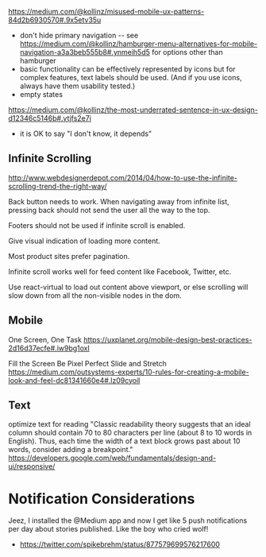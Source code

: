 https://medium.com/@kollinz/misused-mobile-ux-patterns-84d2b6930570#.9x5etv35u
- don't hide primary navigation
-- see https://medium.com/@kollinz/hamburger-menu-alternatives-for-mobile-navigation-a3a3beb555b8#.ynmeih5d5 for options other than hamburger
- basic functionality can be effectively represented by icons but for complex features, text labels should be used. (And if you use icons, always have them usability tested.)
- empty states

https://medium.com/@kollinz/the-most-underrated-sentence-in-ux-design-d12346c5146b#.vtjfs2e7i
- it is OK to say "I don't know, it depends"

## Infinite Scrolling
http://www.webdesignerdepot.com/2014/04/how-to-use-the-infinite-scrolling-trend-the-right-way/

Back button needs to work. When navigating away from infinite list, pressing back should not send the user all the way to the top.

Footers should not be used if infinite scroll is enabled.

Give visual indication of loading more content.

Most product sites prefer pagination.

Infinite scroll works well for feed content like Facebook, Twitter, etc.

Use react-virtual to load out content above viewport, or else scrolling will slow down from all the non-visible nodes in the dom.

## Mobile
One Screen, One Task
https://uxplanet.org/mobile-design-best-practices-2d16d37ecfe#.iw9bg1oxl

Fill the Screen
Be Pixel Perfect
Slide and Stretch
https://medium.com/outsystems-experts/10-rules-for-creating-a-mobile-look-and-feel-dc81341660e4#.lz09cyoil


## Text
optimize text for reading
"Classic readability theory suggests that an ideal column should contain 70 to 80 characters per line (about 8 to 10 words in English). Thus, each time the width of a text block grows past about 10 words, consider adding a breakpoint."
https://developers.google.com/web/fundamentals/design-and-ui/responsive/

# Notification Considerations
Jeez, I installed the @Medium app and now I get like 5 push notifications per day about stories published. Like the boy who cried wolf!
- https://twitter.com/spikebrehm/status/877579699576217600